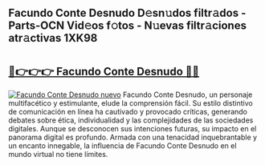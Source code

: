## Facundo Conte Desnudo D𝚎sn𝚞dos filtr𝚊dos - Parts-OCN Vid𝚎os f𝚘tos - N𝚞evas filtr𝚊ciones atr𝚊ctivas 1XK98

# <h2><a href="http://mbb0z0.tromn.icu/?c=Facundo+Conte+Desnudo">🔗👉👉👉 Facundo Conte Desnudo 🔗🔗</a></h2>

[![Facundo Conte Desnudo nuevo](https://i.imgur.com/pEAQMta.gif)](http://mbb0z0.tromn.icu/?c=Facundo+Conte+Desnudo)
Facundo Conte Desnudo, un personaje multifacético y estimulante, elude la comprensión fácil. Su estilo distintivo de comunicación en línea ha cautivado y provocado críticas, generando debates sobre ética, individualidad y las complejidades de las sociedades digitales. Aunque se desconocen sus intenciones futuras, su impacto en el panorama digital es profundo. Armada con una tenacidad inquebrantable y un encanto innegable, la influencia de Facundo Conte Desnudo en el mundo virtual no tiene límites.
